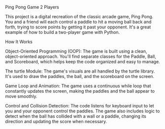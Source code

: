 Ping Pong Game 2 Players

This project is a digital recreation of the classic arcade game, Ping Pong. You and a friend will each control a paddle to hit a moving ball back and forth, trying to score points by getting it past your opponent. It's a great example of how to build a two-player game with Python.

How It Works

Object-Oriented Programming (OOP): The game is built using a clean, object-oriented approach. You'll find separate classes for the Paddle, Ball, and Scoreboard, which helps keep the code organized and easy to manage.

The turtle Module: The game's visuals are all handled by the turtle library. It's used to draw the paddles, the ball, and the scoreboard on the screen.

Game Loop and Animation: The game uses a continuous while loop that constantly updates the screen, making the paddles and the ball appear to move smoothly.

Control and Collision Detection: The code listens for keyboard input to let you and your opponent control the paddles. The game also includes logic to detect when the ball has collided with a wall or a paddle, changing its direction and updating the score when necessary.
